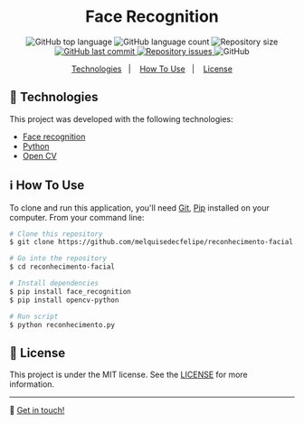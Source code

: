 <h1 align="center">Face Recognition</h1>

<p align="center">
  <img alt="GitHub top language" src="https://img.shields.io/github/languages/top/melquisedecfelipe/reconhecimento-facial.svg">

  <img alt="GitHub language count" src="https://img.shields.io/github/languages/count/melquisedecfelipe/reconhecimento-facial.svg">

  <img alt="Repository size" src="https://img.shields.io/github/repo-size/melquisedecfelipe/reconhecimento-facial.svg">

  <a href="https://github.com/melquisedecfelipe/reconhecimento-facial/commits/master">
    <img alt="GitHub last commit" src="https://img.shields.io/github/last-commit/melquisedecfelipe/reconhecimento-facial.svg">
  </a>

  <a href="https://github.com/melquisedecfelipe/reconhecimento-facial/issues">
    <img alt="Repository issues" src="https://img.shields.io/github/issues/melquisedecfelipe/reconhecimento-facial.svg">
  </a>

  <img alt="GitHub" src="https://img.shields.io/github/license/melquisedecfelipe/reconhecimento-facial.svg">
</p>

<p align="center">
  <a href="#rocket-technologies">Technologies</a>&nbsp;&nbsp;&nbsp;|&nbsp;&nbsp;&nbsp;
  <a href="#information_source-how-to-use">How To Use</a>&nbsp;&nbsp;&nbsp;|&nbsp;&nbsp;&nbsp;
  <a href="#memo-license">License</a>
</p>

## :rocket: Technologies

This project was developed with the following technologies:

-  [Face recognition](https://github.com/ageitgey/face_recognition)
-  [Python](https://www.python.org)
-  [Open CV](https://opencv.org/)

## :information_source: How To Use

To clone and run this application, you'll need [Git](https://git-scm.com), [Pip](https://pip.pypa.io/) installed on your computer. From your command line:

```bash
# Clone this repository
$ git clone https://github.com/melquisedecfelipe/reconhecimento-facial

# Go into the repository
$ cd reconhecimento-facial

# Install dependencies
$ pip install face_recognition
$ pip install opencv-python

# Run script
$ python reconhecimento.py
```

## :memo: License
This project is under the MIT license. See the [LICENSE](https://github.com/melquisedecfelipe/reconhecimento-facial/blob/master/LICENSE) for more information.

---

:wave: [Get in touch!](https://www.linkedin.com/in/melquisedecfelipe/)
